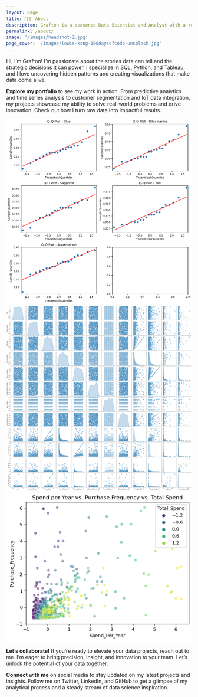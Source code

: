 ```yaml
---
layout: page
title: 👨🏻‍💻 About
description: Grafton is a seasoned Data Scientist and Analyst with a robust background in quantitative analysis and mechanical engineering. His journey began with a passion for understanding complex mechanical systems and leveraging data to drive impactful decisions. Over the years, Grafton has become an expert in transforming raw data into actionable insights that propel businesses forward.
permalink: /about/
image: '/images/headshot-2.jpg'
page_cover: '/images/lewis-kang-100daysofcode-unsplash.jpg'
---
```


Hi, I’m Grafton! I’m passionate about the stories data can tell and the strategic decisions it can power. I specialize in SQL, Python, and Tableau, and I love uncovering hidden patterns and creating visualizations that make data come alive.

**Explore my portfolio** to see my work in action. From predictive analytics and time series analysis to customer segmentation and IoT data integration, my projects showcase my ability to solve real-world problems and drive innovation. Check out how I turn raw data into impactful results.

<!-- visualizations from my projects-->
<div class="page__gallery__wrapper">
  <div class="page__gallery__images">
    <img src="/images/qq_plots.png" loading="lazy">
    <img src="/images/scaled_df_pairplot.png" loading="lazy">
    <img src="/images/spy_pf_ts.png" loading="lazy">
  </div>
</div>

**Let’s collaborate!** If you’re ready to elevate your data projects, reach out to me. I’m eager to bring precision, insight, and innovation to your team. Let’s unlock the potential of your data together.

**Connect with me** on social media to stay updated on my latest projects and insights. Follow me on Twitter, LinkedIn, and GitHub to get a glimpse of my analytical process and a steady stream of data science inspiration.